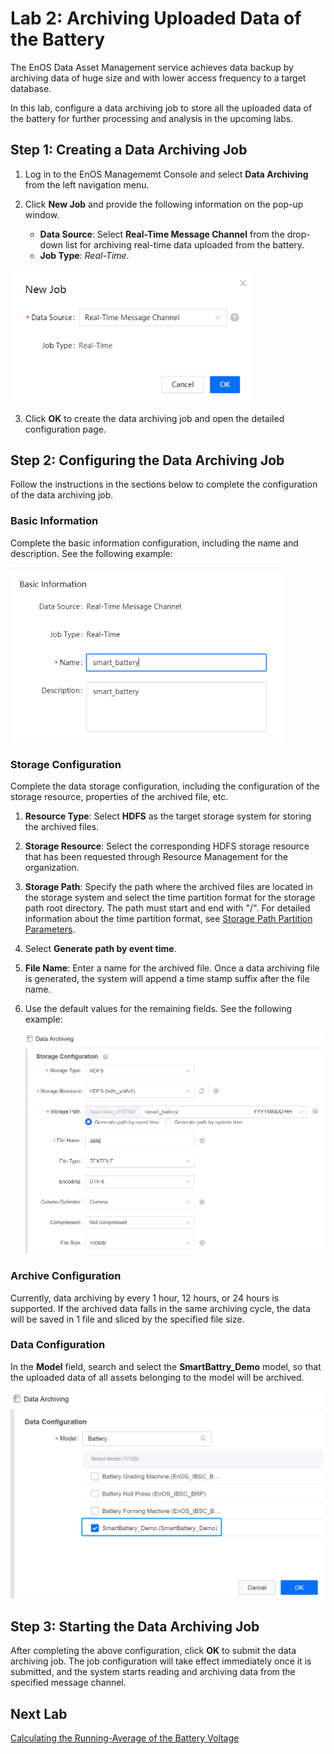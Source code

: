 # Lab 2: Archiving Uploaded Data of the Battery

The EnOS Data Asset Management service achieves data backup by archiving data of huge size and with lower access frequency to a target database.

In this lab, configure a data archiving job to store all the uploaded data of the battery for further processing and analysis in the upcoming labs.

## Step 1: Creating a Data Archiving Job

1. Log in to the EnOS Managememt Console and select **Data Archiving** from the left navigation menu.

2. Click **New Job** and provide the following information on the pop-up window.

   - **Data Source**: Select **Real-Time Message Channel** from the drop-down list for archiving real-time data uploaded from the battery.
   - **Job Type**: *Real-Time*.
   
<img src="media/creating_archiving_job.png" style="zoom: 80%;" />
   
3. Click **OK** to create the data archiving job and open the detailed configuration page.


## Step 2: Configuring the Data Archiving Job

Follow the instructions in the sections below to complete the configuration of the data archiving job.

### Basic Information

Complete the basic information configuration, including the name and description. See the following example:

<img src="media/archiving_basic_config.PNG" style="zoom:80%;" />

### Storage Configuration

Complete the data storage configuration, including the configuration of the storage resource, properties of the archived file, etc.

1. **Resource Type**: Select **HDFS** as the target storage system for storing the archived files.

2. **Storage Resource**: Select the corresponding HDFS storage resource that has been requested through Resource Management for the organization.

3. **Storage Path**: Specify the path where the archived files are located in the storage system and select the time partition format for the storage path root directory. The path must start and end with "/". For detailed information about the time partition format, see [Storage Path Partition Parameters](https://support.envisioniot.com/docs/data-asset/en/latest/reference/archive_storage#storage-path-partition-parameters).

4. Select **Generate path by event time**.

5. **File Name**: Enter a name for the archived file. Once a data archiving file is generated, the system will append a time stamp suffix after the file name.

6. Use the default values for the remaining fields. See the following example:

   ![](media/archiving_storage_config.png)


### Archive Configuration

Currently, data archiving by every 1 hour, 12 hours, or 24 hours is supported. If the archived data falls in the same archiving cycle, the data will be saved in 1 file and sliced by the specified file size.

### Data Configuration

In the **Model** field, search and select the **SmartBattry_Demo** model, so that the uploaded data of all assets belonging to the model will be archived.

<img src="media/archiving_data_config.png" width="500px" />



## Step 3: Starting the Data Archiving Job

After completing the above configuration, click **OK** to submit the data archiving job. The job configuration will take effect immediately once it is submitted, and the system starts reading and archiving data from the specified message channel.


## Next Lab

[Calculating the Running-Average of the Battery Voltage](303-3_calculating_average_voltage.md)
